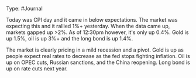 Type: #Journal 

Today was CPI day and it came in below expectations. The market was expecting this and it rallied 1%+ yesterday. When the data came up, markets gapped up >2%. As of 12:30pm however, it's only up 0.4%.
Gold is up 1.5%, oil is up 3%+ and the long bond is up 1.4%.

The market is clearly pricing in a mild recession and a pivot. Gold is up as people expect real rates to decrease as the fed stops fighting inflation. Oil is up on OPEC cuts, Russian sanctions, and the China reopening. Long bond is up on rate cuts next year. 
